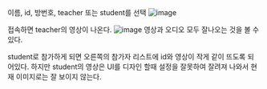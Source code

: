 이름, id, 방번호, teacher 또는 student를 선택
![image](https://user-images.githubusercontent.com/49871871/117615253-6b6d2500-b1a4-11eb-91d9-6c913b006e0f.png)

접속하면 teacher의 영상이 나온다.
![image](https://user-images.githubusercontent.com/49871871/117615305-8344a900-b1a4-11eb-94bf-17684416b09b.png)
영상과 오디오 모두 잘나오는 것을 볼 수 있다.

student로 참가하게 되면 오른쪽의 참가자 리스트에 id와 영상이 작게 같이 뜨도록 되어있다.
하지만 student의 영상은 UI를 디자인 할때 설정을 잘못하여 잘려져 나와서 현재 이미지로는 잘 보이지 않는다.
